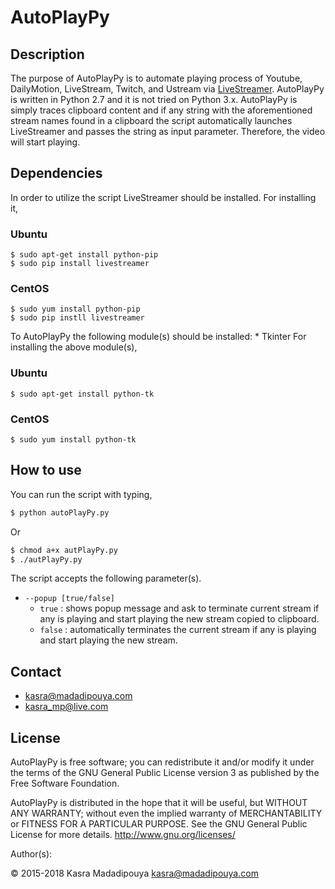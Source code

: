 # AutoPlayPy

## Description
The purpose of AutoPlayPy is to automate playing process of Youtube, DailyMotion, LiveStream, Twitch, and Ustream via [LiveStreamer](https://github.com/chrippa/livestreamer).
AutoPlayPy is written in Python 2.7 and it is not tried on Python 3.x. AutoPlayPy is simply traces clipboard content and if any string with the aforementioned stream names found in a clipboard the script automatically launches LiveStreamer and passes the string as input parameter. Therefore, the video will start playing.

## Dependencies
In order to utilize the script LiveStreamer should be installed. For installing it,

### Ubuntu
	$ sudo apt-get install python-pip
	$ sudo pip install livestreamer

### CentOS
	$ sudo yum install python-pip 
	$ sudo pip instll livestreamer

To AutoPlayPy the following module(s) should be installed:
	* Tkinter
For installing the above module(s),

### Ubuntu
	$ sudo apt-get install python-tk

### CentOS
	$ sudo yum install python-tk

## How to use  
You can run the script with typing,
```bash
$ python autoPlayPy.py
```
Or
```bash
$ chmod a+x autPlayPy.py
$ ./autPlayPy.py
```

The script accepts the following parameter(s).  
* `--popup [true/false]`
	* `true` : shows popup message and ask to terminate current stream if any is playing and start playing the new stream copied to clipboard.  
	* `false` : automatically terminates the current stream if any is playing and start playing the new stream.
 
## Contact
* kasra@madadipouya.com  
* kasra_mp@live.com  
	
## License
AutoPlayPy is free software; you can redistribute it and/or modify
it under the terms of the GNU General Public License version 3
as published by the Free Software Foundation.

AutoPlayPy is distributed in the hope that it will be useful,
but WITHOUT ANY WARRANTY; without even the implied warranty of
MERCHANTABILITY or FITNESS FOR A PARTICULAR PURPOSE.  See the
GNU General Public License for more details.  <http://www.gnu.org/licenses/>

Author(s):

© 2015-2018 Kasra Madadipouya <kasra@madadipouya.com>
